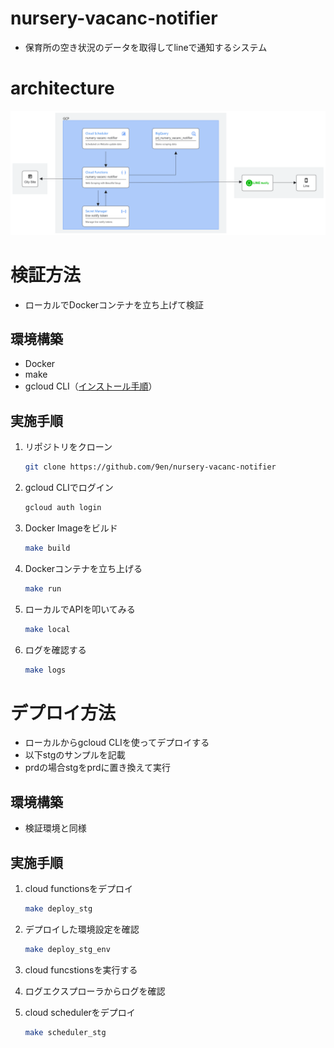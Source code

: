# nursery-vacanc-notifier
- 保育所の空き状況のデータを取得してlineで通知するシステム

# architecture
![architecture](img/architecture.png)

# 検証方法
- ローカルでDockerコンテナを立ち上げて検証

## 環境構築
- Docker
- make
- gcloud CLI（[インストール手順](https://cloud.google.com/sdk/docs/install)）

## 実施手順
1. リポジトリをクローン
    ```bash
    git clone https://github.com/9en/nursery-vacanc-notifier
    ```

1. gcloud CLIでログイン
    ```bash
    gcloud auth login
    ```

1. Docker Imageをビルド
    ```bash
    make build
    ```

1. Dockerコンテナを立ち上げる
    ```bash
    make run
    ```

1. ローカルでAPIを叩いてみる
    ```bash
    make local
    ```

1. ログを確認する
    ```bash
    make logs
    ```

# デプロイ方法
- ローカルからgcloud CLIを使ってデプロイする
- 以下stgのサンプルを記載
- prdの場合stgをprdに置き換えて実行

## 環境構築
- 検証環境と同様

## 実施手順
1. cloud functionsをデプロイ
    ```bash
    make deploy_stg
    ```

1. デプロイした環境設定を確認
    ```bash
    make deploy_stg_env
    ```

1. cloud funcstionsを実行する

1. ログエクスプローラからログを確認

1. cloud schedulerをデプロイ
   ```bash
   make scheduler_stg
    ```





